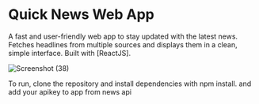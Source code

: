 <h1>Quick News Web App</h1>
A fast and user-friendly web app to stay updated with the latest news. <br/>
Fetches headlines from multiple sources and displays them in a clean, simple interface.
Built with [ReactJS]. <br/>

![Screenshot (38)](https://github.com/user-attachments/assets/33b51b86-a010-4262-a634-4416d9f5e910)


To run, clone the repository and install dependencies with npm install.
and add your apikey to app from news api
